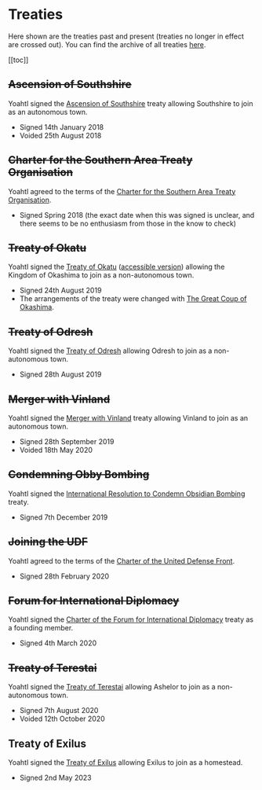 # Treaties

Here shown are the treaties past and present (treaties no longer in effect are crossed out). You can find the archive of all treaties [here](https://github.com/CivYoahtl/civyoahtl.github.io/tree/main/docs/public/storage).

[[toc]]

## ~~Ascension of Southshire~~

Yoahtl signed the [Ascension of Southshire](/storage/treaties/southshire-ascension.pdf) treaty allowing Southshire to join as an autonomous town.

- Signed 14th January 2018
- Voided 25th August 2018

## ~~Charter for the Southern Area Treaty Organisation~~

Yoahtl agreed to the terms of the [Charter for the Southern Area Treaty Organisation](/storage/treaties/southern-area-treaty-organisation.pdf).

- Signed Spring 2018 (the exact date when this was signed is unclear, and there seems to be no enthusiasm from those in the know to check)

## ~~Treaty of Okatu~~

Yoahtl signed the [Treaty of Okatu](/storage/treaties/okashima-ascension.pdf) ([accessible version](/storage/treaties/okashima-ascension-accessible.pdf)) allowing the Kingdom of Okashima to join as a non-autonomous town.

- Signed 24th August 2019
- The arrangements of the treaty were changed with [The Great Coup of Okashima](https://www.reddit.com/r/CivYoahtl/wiki/laws#wiki_.287rnh.29_the_great_coup_of_okashima=).

## ~~Treaty of Odresh~~

Yoahtl signed the [Treaty of Odresh](/storage/treaties/odresh-ascension.pdf) allowing Odresh to join as a non-autonomous town.

- Signed 28th August 2019

## ~~Merger with Vinland~~

Yoahtl signed the [Merger with Vinland](/storage/treaties/vinland-ascension.pdf) treaty allowing Vinland to join as an autonomous town.

- Signed 28th September 2019
- Voided 18th May 2020

## ~~Condemning Obby Bombing~~

Yoahtl signed the [International Resolution to Condemn Obsidian Bombing](/storage/treaties/condemning-obby-bombing.pdf) treaty.

- Signed 7th December 2019

## ~~Joining the UDF~~

Yoahtl agreed to the terms of the [Charter of the United Defense Front](/storage/treaties/united-defense-front.pdf).

- Signed 28th February 2020

## ~~Forum for International Diplomacy~~

Yoahtl signed the [Charter of the Forum for International Diplomacy](/storage/treaties/forum-for-international-diplomacy.pdf) treaty as a founding member.

- Signed 4th March 2020

## ~~Treaty of Terestai~~

Yoahtl signed the [Treaty of Terestai](/storage/treaties/ashelor-ascension.pdf) allowing Ashelor to join as a non-autonomous town.

- Signed 7th August 2020
- Voided 12th October 2020

## Treaty of Exilus

Yoahtl signed the [Treaty of Exilus](pathname:///storage/treaties/treaty-exilus-incorperation.pdf) allowing Exilus to join as a homestead.

- Signed 2nd May 2023
